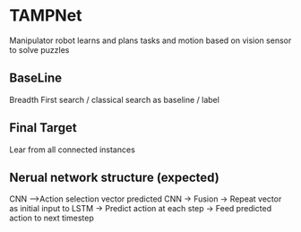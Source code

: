 # TAMPNet
Manipulator robot learns and plans tasks and motion based on vision sensor to solve puzzles

## BaseLine
Breadth First search / classical search as baseline / label

## Final Target
Lear from all connected instances 

## Nerual network structure (expected)
 CNN -->Action selection vector predicted
 CNN → Fusion → Repeat vector as initial input to LSTM → Predict action at each step → Feed predicted action to next timestep
